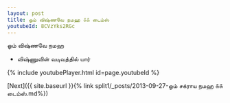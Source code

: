 ```yaml
---
layout: post
title: ஓம் விஷ்ணவே நமஹ ௧௧ டைம்ஸ்
youtubeId: 8CVzYks2RGc
---
```

 
 
 ஓம் விஷ்ணவே நமஹ  
 
 -  விஷ்ணுவின் வடிவத்தில் யார் 
 
  
 
  
 
 
 
 
 
 


{% include youtubePlayer.html id=page.youtubeId %}
 
[Next]({{ site.baseurl }}{% link  split1/_posts/2013-09-27-ஓம் சக்ராய நமஹ ௧௧ டைம்ஸ்.md%})
 
